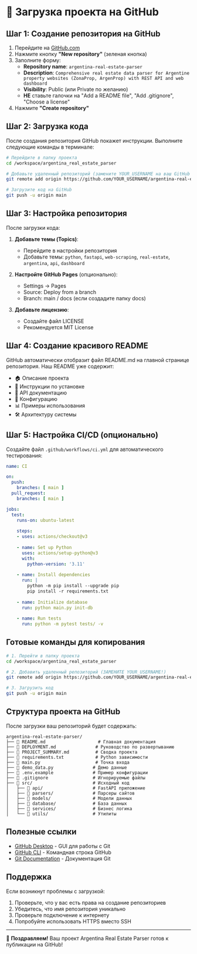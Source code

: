 # 🚀 Загрузка проекта на GitHub

## Шаг 1: Создание репозитория на GitHub

1. Перейдите на [GitHub.com](https://github.com)
2. Нажмите кнопку **"New repository"** (зеленая кнопка)
3. Заполните форму:
   - **Repository name**: `argentina-real-estate-parser`
   - **Description**: `Comprehensive real estate data parser for Argentine property websites (ZonaProp, ArgenProp) with REST API and web dashboard`
   - **Visibility**: Public (или Private по желанию)
   - **НЕ** ставьте галочки на "Add a README file", "Add .gitignore", "Choose a license"
4. Нажмите **"Create repository"**

## Шаг 2: Загрузка кода

После создания репозитория GitHub покажет инструкции. Выполните следующие команды в терминале:

```bash
# Перейдите в папку проекта
cd /workspace/argentina_real_estate_parser

# Добавьте удаленный репозиторий (замените YOUR_USERNAME на ваш GitHub username)
git remote add origin https://github.com/YOUR_USERNAME/argentina-real-estate-parser.git

# Загрузите код на GitHub
git push -u origin main
```

## Шаг 3: Настройка репозитория

После загрузки кода:

1. **Добавьте темы (Topics)**:
   - Перейдите в настройки репозитория
   - Добавьте темы: `python`, `fastapi`, `web-scraping`, `real-estate`, `argentina`, `api`, `dashboard`

2. **Настройте GitHub Pages** (опционально):
   - Settings → Pages
   - Source: Deploy from a branch
   - Branch: main / docs (если создадите папку docs)

3. **Добавьте лицензию**:
   - Создайте файл LICENSE
   - Рекомендуется MIT License

## Шаг 4: Создание красивого README

GitHub автоматически отобразит файл README.md на главной странице репозитория. Наш README уже содержит:

- 🏠 Описание проекта
- 🚀 Инструкции по установке
- 📖 API документацию
- 🔧 Конфигурацию
- 📊 Примеры использования
- 🛠 Архитектуру системы

## Шаг 5: Настройка CI/CD (опционально)

Создайте файл `.github/workflows/ci.yml` для автоматического тестирования:

```yaml
name: CI

on:
  push:
    branches: [ main ]
  pull_request:
    branches: [ main ]

jobs:
  test:
    runs-on: ubuntu-latest
    
    steps:
    - uses: actions/checkout@v3
    
    - name: Set up Python
      uses: actions/setup-python@v3
      with:
        python-version: '3.11'
    
    - name: Install dependencies
      run: |
        python -m pip install --upgrade pip
        pip install -r requirements.txt
    
    - name: Initialize database
      run: python main.py init-db
    
    - name: Run tests
      run: python -m pytest tests/ -v
```

## Готовые команды для копирования

```bash
# 1. Перейти в папку проекта
cd /workspace/argentina_real_estate_parser

# 2. Добавить удаленный репозиторий (ЗАМЕНИТЕ YOUR_USERNAME!)
git remote add origin https://github.com/YOUR_USERNAME/argentina-real-estate-parser.git

# 3. Загрузить код
git push -u origin main
```

## Структура проекта на GitHub

После загрузки ваш репозиторий будет содержать:

```
argentina-real-estate-parser/
├── 📄 README.md                    # Главная документация
├── 📄 DEPLOYMENT.md               # Руководство по развертыванию  
├── 📄 PROJECT_SUMMARY.md          # Сводка проекта
├── 📄 requirements.txt            # Python зависимости
├── 📄 main.py                     # Точка входа
├── 📄 demo_data.py               # Демо данные
├── 📄 .env.example               # Пример конфигурации
├── 📄 .gitignore                 # Игнорируемые файлы
├── 📁 src/                       # Исходный код
│   ├── 📁 api/                   # FastAPI приложение
│   ├── 📁 parsers/               # Парсеры сайтов
│   ├── 📁 models/                # Модели данных
│   ├── 📁 database/              # База данных
│   ├── 📁 services/              # Бизнес логика
│   └── 📁 utils/                 # Утилиты
```

## Полезные ссылки

- [GitHub Desktop](https://desktop.github.com/) - GUI для работы с Git
- [GitHub CLI](https://cli.github.com/) - Командная строка GitHub
- [Git Documentation](https://git-scm.com/doc) - Документация Git

## Поддержка

Если возникнут проблемы с загрузкой:

1. Проверьте, что у вас есть права на создание репозиториев
2. Убедитесь, что имя репозитория уникально
3. Проверьте подключение к интернету
4. Попробуйте использовать HTTPS вместо SSH

---

🎉 **Поздравляем!** Ваш проект Argentina Real Estate Parser готов к публикации на GitHub!